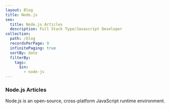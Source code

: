 ```yaml
---
layout: Blog
title: Node.js
seo:
  title: Node.js Articles
  description: Full Stack Type/Javascript Developer
collection:
  path: /blog
  recordsPerPage: 9
  infinitePaging: true
  sortBy: date
  filterBy:
    tags:
      $in:
        - node-js
---
```


### Node.js Articles

Node.js is an open-source, cross-platform JavaScript runtime environment.